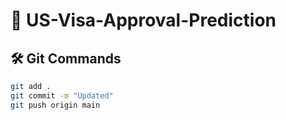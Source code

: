 # 🌟 US-Visa-Approval-Prediction

## 🛠️ Git Commands
```bash
git add .
git commit -m "Updated"
git push origin main

